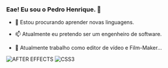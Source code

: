 ### Eae! Eu sou o Pedro Henrique. 👋

- 🌱 Estou procurando aprender novas linguagens.
- 📫 Atualmente eu pretendo ser um engenheiro de software.

- 🎥 Atualmente trabalho como editor de vídeo e Film-Maker...



![AFTER EFFECTS](https://img.shields.io/badge/Adobe%20after%20affects-CF96FD?style=for-the-badge&logo=Adobe%20after%20effects&logoColor=393665)
![CSS3](https://img.shields.io/badge/css%203-grey?style=for-the-badge&logo=css3&logoColor=white&labelColor=8E2DE2)
